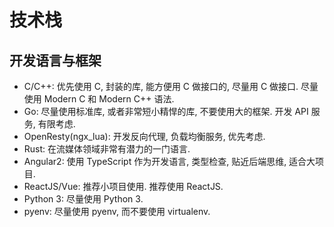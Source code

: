 # 技术栈

## 开发语言与框架

* C/C++: 优先使用 C, 封装的库, 能方便用 C 做接口的, 尽量用 C 做接口. 尽量使用 Modern C 和 Modern C++ 语法.
* Go: 尽量使用标准库, 或者非常短小精悍的库, 不要使用大的框架. 开发 API 服务, 有限考虑.
* OpenResty(ngx_lua): 开发反向代理, 负载均衡服务, 优先考虑.
* Rust: 在流媒体领域非常有潜力的一门语言.
* Angular2: 使用 TypeScript 作为开发语言, 类型检查, 贴近后端思维, 适合大项目.
* ReactJS/Vue: 推荐小项目使用. 推荐使用 ReactJS.
* Python 3: 尽量使用 Python 3.
* pyenv: 尽量使用 pyenv, 而不要使用 virtualenv.
